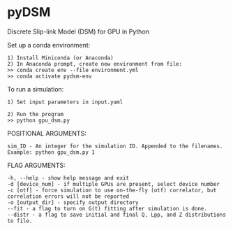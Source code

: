 # pyDSM

Discrete Slip-link Model (DSM) for GPU in Python

Set up a conda environment:
```
1) Install Miniconda (or Anaconda)
2) In Anaconda prompt, create new environment from file:
>> conda create env --file environment.yml
>> conda activate pydsm-env

```
To run a simulation:
```
1) Set input parameters in input.yaml

2) Run the program
>> python gpu_dsm.py

```

POSITIONAL ARGUMENTS:
```
sim_ID - An integer for the simulation ID. Appended to the filenames. Example: python gpu_dsm.py 1
```

FLAG ARGUMENTS:

```
-h, --help - show help message and exit
-d [device_num] - if multiple GPUs are present, select device number
-c [otf] - force simulation to use on-the-fly (otf) correlator, but correlation errors will not be reported
-o [output_dir] - specify output directory
--fit - a flag to turn on G(t) fitting after simulation is done. 
--distr - a flag to save initial and final Q, Lpp, and Z distributions to file.
```
